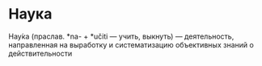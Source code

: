# Наука
Нау́ка (праслав. *na- + *učiti — учить, выкнуть) — деятельность, направленная на выработку и систематизацию объективных знаний о действительности